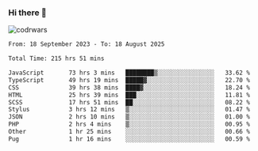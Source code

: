 ### Hi there 👋


![codrwars](https://www.codewars.com/users/rsschool_c9af20f58c35c696/badges/micro) 

<!--START_SECTION:waka-->

```txt
From: 18 September 2023 - To: 18 August 2025

Total Time: 215 hrs 51 mins

JavaScript       73 hrs 3 mins   ████████▒░░░░░░░░░░░░░░░░   33.62 %
TypeScript       49 hrs 19 mins  █████▓░░░░░░░░░░░░░░░░░░░   22.70 %
CSS              39 hrs 38 mins  ████▓░░░░░░░░░░░░░░░░░░░░   18.24 %
HTML             25 hrs 39 mins  ███░░░░░░░░░░░░░░░░░░░░░░   11.81 %
SCSS             17 hrs 51 mins  ██░░░░░░░░░░░░░░░░░░░░░░░   08.22 %
Stylus           3 hrs 12 mins   ▒░░░░░░░░░░░░░░░░░░░░░░░░   01.47 %
JSON             2 hrs 10 mins   ▒░░░░░░░░░░░░░░░░░░░░░░░░   01.00 %
PHP              2 hrs 4 mins    ▒░░░░░░░░░░░░░░░░░░░░░░░░   00.95 %
Other            1 hr 25 mins    ░░░░░░░░░░░░░░░░░░░░░░░░░   00.66 %
Pug              1 hr 16 mins    ░░░░░░░░░░░░░░░░░░░░░░░░░   00.59 %
```

<!--END_SECTION:waka-->
